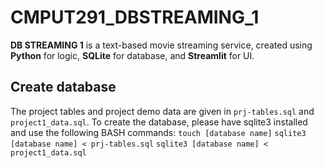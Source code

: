# CMPUT291_DBSTREAMING_1

**DB STREAMING 1** is a text-based movie streaming service, created using **Python** for logic, **SQLite** for database, and **Streamlit** for UI.

## Create database

The project tables and project demo data are given in `prj-tables.sql` and `project1_data.sql`. To create the database, please have sqlite3 installed and use the following BASH commands:
`touch [database name]`
`sqlite3 [database name] < prj-tables.sql`
`sqlite3 [database name] < project1_data.sql`

